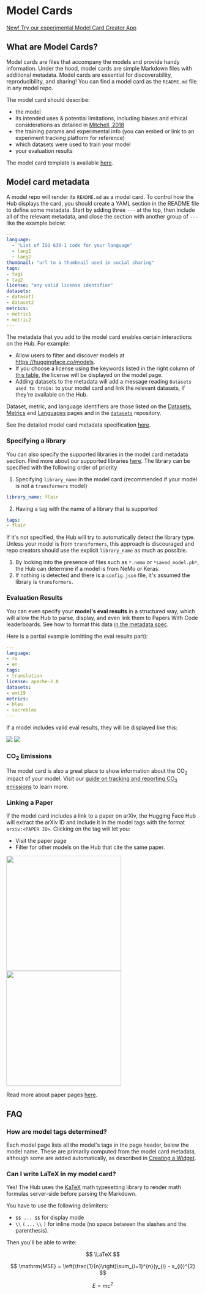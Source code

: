 # Model Cards

<Tip>

[New! Try our experimental Model Card Creator App](https://huggingface.co/spaces/huggingface/Model_Cards_Writing_Tool)

</Tip>

## What are Model Cards?

Model cards are files that accompany the models and provide handy information. Under the hood, model cards are simple Markdown files with additional metadata. Model cards are essential for discoverability, reproducibility, and sharing! You can find a model card as the `README.md` file in any model repo.

The model card should describe:
- the model
- its intended uses & potential limitations, including biases and ethical considerations as detailed in [Mitchell, 2018](https://arxiv.org/abs/1810.03993)
- the training params and experimental info (you can embed or link to an experiment tracking platform for reference)
- which datasets were used to train your model
- your evaluation results

The model card template is available [here](https://github.com/huggingface/huggingface_hub/blob/main/src/huggingface_hub/templates/modelcard_template.md).

## Model card metadata

A model repo will render its `README.md` as a model card. To control how the Hub displays the card, you should create a YAML section in the README file to define some metadata. Start by adding three `---` at the top, then include all of the relevant metadata, and close the section with another group of `---` like the example below:

```yaml
---
language: 
  - "List of ISO 639-1 code for your language"
  - lang1
  - lang2
thumbnail: "url to a thumbnail used in social sharing"
tags:
- tag1
- tag2
license: "any valid license identifier"
datasets:
- dataset1
- dataset2
metrics:
- metric1
- metric2
---
```

The metadata that you add to the model card enables certain interactions on the Hub. For example:
* Allow users to filter and discover models at https://huggingface.co/models.
* If you choose a license using the keywords listed in the right column of [this table](./repositories-licenses), the license will be displayed on the model page.
* Adding datasets to the metadata will add a message reading `Datasets used to train:` to your model card and link the relevant datasets, if they're available on the Hub.

Dataset, metric, and language identifiers are those listed on the [Datasets](https://huggingface.co/datasets), [Metrics](https://huggingface.co/metrics) and [Languages](https://huggingface.co/languages) pages and in the [`datasets`](https://github.com/huggingface/datasets) repository.

See the detailed model card metadata specification [here](https://github.com/huggingface/hub-docs/blob/main/modelcard.md?plain=1).

### Specifying a library

You can also specify the supported libraries in the model card metadata section. Find more about our supported libraries [here](./models-libraries). The library can be specified with the following order of priority

1. Specifying `library_name` in the model card (recommended if your model is not a `transformers` model)

```yaml
library_name: flair
```

2. Having a tag with the name of a library that is supported

```yaml
tags:
- flair
```

If it's not specified, the Hub will try to automatically detect the library type. Unless your model is from `transformers`, this approach is discouraged and repo creators should use the explicit `library_name` as much as possible.

1. By looking into the presence of files such as `*.nemo` or `*saved_model.pb*`, the Hub can determine if a model is from NeMo or Keras. 
2. If nothing is detected and there is a `config.json` file, it's assumed the library is `transformers`.


### Evaluation Results

You can even specify your **model's eval results** in a structured way, which will allow the Hub to parse, display, and even link them to Papers With Code leaderboards. See how to format this data [in the metadata spec](https://github.com/huggingface/hub-docs/blob/main/modelcard.md?plain=1).

Here is a partial example (omitting the eval results part):
```yaml
---
language:
- ru
- en
tags:
- translation
license: apache-2.0
datasets:
- wmt19
metrics:
- bleu
- sacrebleu
---
```

If a model includes valid eval results, they will be displayed like this:

<div class="flex justify-center">
<img class="block dark:hidden" src="https://huggingface.co/datasets/huggingface/documentation-images/resolve/main/hub/eval-results.png"/>
<img class="hidden dark:block" src="https://huggingface.co/datasets/huggingface/documentation-images/resolve/main/hub/eval-results-dark.png"/>
</div>

### CO<sub>2</sub> Emissions

The model card is also a great place to show information about the CO<sub>2</sub> impact of your model. Visit our [guide on tracking and reporting CO<sub>2</sub> emissions](./model-cards-co2) to learn more.

### Linking a Paper

If the model card includes a link to a paper on arXiv, the Hugging Face Hub will extract the arXiv ID  and include it in the model tags with the format `arxiv:<PAPER ID>`. Clicking on the tag will let you:

* Visit the paper page
* Filter for other models on the Hub that cite the same paper.

<div class="flex justify-center">
<img class="block dark:hidden" width="300" src="https://huggingface.co/datasets/huggingface/documentation-images/resolve/main/hub/datasets-arxiv.png"/>
<img class="hidden dark:block" width="300" src="https://huggingface.co/datasets/huggingface/documentation-images/resolve/main/hub/datasets-arxiv-dark.png"/>
</div>

Read more about paper pages [here](.paper-pages).

## FAQ

### How are model tags determined?

Each model page lists all the model's tags in the page header, below the model name. These are primarily computed from the model card metadata, although some are added automatically, as described in [Creating a Widget](./models-widgets#creating-a-widget).

### Can I write LaTeX in my model card?

Yes! The Hub uses the [KaTeX](https://katex.org/) math typesetting library to render math formulas server-side before parsing the Markdown.

You have to use the following delimiters:
- `$$ ... $$` for display mode
- `\\` `(` `...` `\\` `)` for inline mode (no space between the slashes and the parenthesis).

Then you'll be able to write:

$$
\LaTeX
$$

$$
\mathrm{MSE} = \left(\frac{1}{n}\right)\sum_{i=1}^{n}(y_{i} - x_{i})^{2}
$$

$$ E=mc^2 $$
